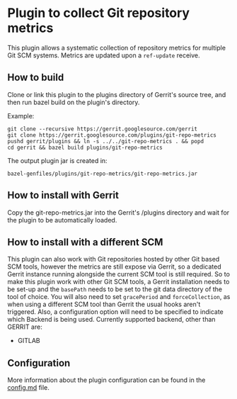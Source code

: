 # Plugin to collect Git repository metrics

This plugin allows a systematic collection of repository metrics for multiple Git SCM systems.
Metrics are updated upon a `ref-update` receive.

## How to build

Clone or link this plugin to the plugins directory of Gerrit's source tree, and then run bazel build
on the plugin's directory.

Example:

```
git clone --recursive https://gerrit.googlesource.com/gerrit
git clone https://gerrit.googlesource.com/plugins/git-repo-metrics
pushd gerrit/plugins && ln -s ../../git-repo-metrics . && popd
cd gerrit && bazel build plugins/git-repo-metrics
```

The output plugin jar is created in:

```
bazel-genfiles/plugins/git-repo-metrics/git-repo-metrics.jar
```

## How to install with Gerrit

Copy the git-repo-metrics.jar into the Gerrit's /plugins directory and wait for the plugin to be automatically
loaded.

## How to install with a different SCM

This plugin can also work with Git repositories hosted by other Git based SCM tools,
however the metrics are still expose via Gerrit, so a dedicated Gerrit instance running alongside
the current SCM tool is still required.
So to make this plugin work with other Git SCM tools, a Gerrit installation needs to be set-up and
the `basePath` needs to be set to the git data directory of the tool of choice.
You will also need to set `gracePeriod` and `forceCollection`, as when using a different SCM tool
than Gerrit the usual hooks aren't triggered.
Also, a configuration option will need to be specified to indicate which Backend is being used.
Currently supported backend, other than GERRIT are:
- GITLAB

## Configuration

More information about the plugin configuration can be found in the [config.md](src/resources/Documentation/config.md)
file.
